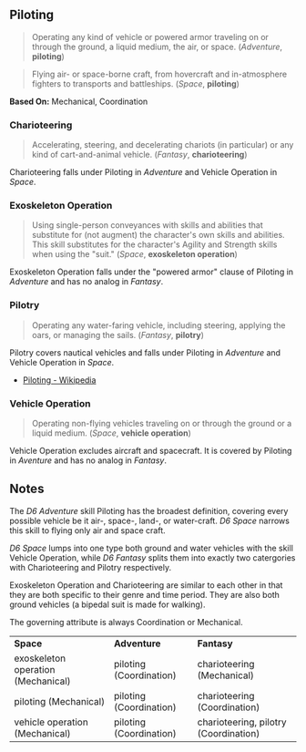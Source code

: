 Piloting
--------

> Operating any kind of vehicle or powered armor traveling on or through the ground, a liquid medium, the air, or space. (_Adventure_, __piloting__)

> Flying air- or space-borne craft, from hovercraft and in-atmosphere fighters to transports and battleships. (_Space_, __piloting__)

__Based On:__ <span title='Space'>Mechanical</span>, <span title='Adventure'>Coordination</span>

### Charioteering

> Accelerating, steering, and decelerating chariots (in particular) or any kind of cart-and-animal vehicle. (_Fantasy_, __charioteering__)

Charioteering falls under Piloting in _Adventure_ and Vehicle Operation in _Space_.

### Exoskeleton Operation

> Using single-person conveyances with skills and abilities that substitute for (not augment) the character's own skills and abilities. This skill substitutes for the character's Agility and Strength skills when using the "suit." (_Space_, __exoskeleton operation__)

Exoskeleton Operation falls under the "powered armor" clause of Piloting in _Adventure_ and has no analog in _Fantasy_.

### Pilotry

> Operating any water-faring vehicle, including steering, applying the oars, or managing the sails. (_Fantasy_, __pilotry__)

Pilotry covers nautical vehicles and falls under Piloting in _Adventure_ and Vehicle Operation in _Space_.

- [Piloting - Wikipedia](https://en.wikipedia.org/wiki/Piloting)

### Vehicle Operation

> Operating non-flying vehicles traveling on or through the ground or a liquid medium. (_Space_, __vehicle operation__)

Vehicle Operation excludes aircraft and spacecraft. It is covered by Piloting in _Aventure_ and has no analog in _Fantasy_.

Notes
-----

The _D6 Adventure_ skill Piloting has the broadest definition, covering every
possible vehicle be it air-, space-, land-, or water-craft. _D6 Space_ narrows
this skill to flying only air and space craft.

_D6 Space_ lumps into one type both ground and water vehicles with the skill
Vehicle Operation, while _D6 Fantasy_ splits them into exactly two catergories
with Charioteering and Pilotry respectively.

Exoskeleton Operation and Charioteering are similar to each other in that they
are both specific to their genre and time period. They are also both ground
vehicles (a bipedal suit is made for walking).

The governing attribute is always Coordination or Mechanical.

<table>
<tr><td><strong>Space</strong></td><td><strong>Adventure</strong></td><td><strong>Fantasy</strong></td></tr>
<tr><td>exoskeleton operation (Mechanical)</td><td>piloting (Coordination)</td><td>charioteering (Mechanical)</td></tr>
<tr><td>piloting (Mechanical)</td><td>piloting (Coordination)</td><td>charioteering (Coordination)</td></tr>
<tr><td>vehicle operation (Mechanical)</td><td>piloting (Coordination)</td><td>charioteering, pilotry (Coordination)</td></tr>
</table>
